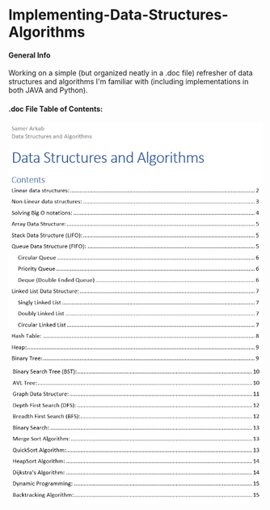 # Implementing-Data-Structures-Algorithms

#### General Info
Working on a simple (but organized neatly in a .doc file) refresher of data structures and algorithms I'm familiar with (including implementations in both JAVA and Python).

#### .doc File Table of Contents:
![image](./Icons/table_of_contents/1.png)
![image](./Icons/table_of_contents/2.png)
